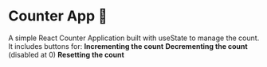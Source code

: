 # Counter App 🧮
A simple React Counter Application built with useState to manage the count.
It includes buttons for:
**Incrementing the count**
**Decrementing the count** (disabled at 0)
**Resetting the count**

